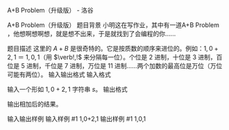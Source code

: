 



A+B Problem（升级版） - 洛谷














A+B Problem（升级版）
题目背景
小明这在写作业，其中有一道A+B Problem ，他想啊想啊想，就是想不出来，于是就找到了会编程的你......

题目描述
这里的 $A+B$ 是很奇特的。它是按质数的顺序来进位的。例如：$1,0+2,1$ ＝ $1,0,1$（用 $\verb!,!$ 来分隔每一位）。个位是 $2$ 进制，十位是 $3$ 进制，百位是 $5$ 进制，千位是 $7$ 进制，万位是 $11$ 进制……两个加数的最高位是万位（万位可能有两位）。
输入输出格式
输入格式

输入一个形如 $1,0+2,1$ 字符串 $s$。
输出格式

输出相加后的结果。


输入输出样例
输入样例 #1
1,0+2,1
输出样例 #1
1,0,1






